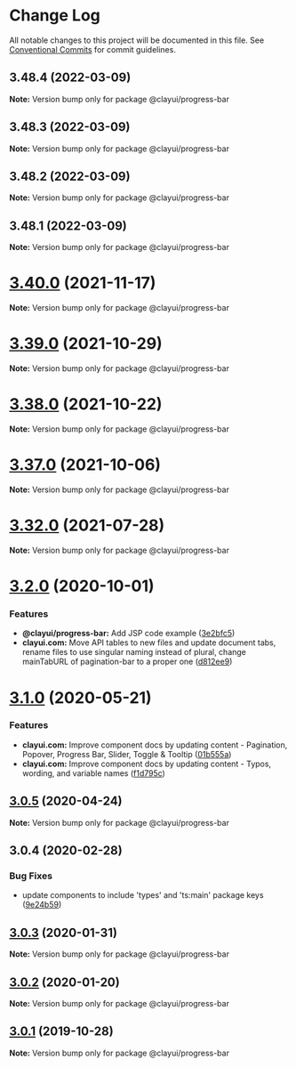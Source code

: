 # Change Log

All notable changes to this project will be documented in this file.
See [Conventional Commits](https://conventionalcommits.org) for commit guidelines.

## 3.48.4 (2022-03-09)

**Note:** Version bump only for package @clayui/progress-bar

## 3.48.3 (2022-03-09)

**Note:** Version bump only for package @clayui/progress-bar

## 3.48.2 (2022-03-09)

**Note:** Version bump only for package @clayui/progress-bar

## 3.48.1 (2022-03-09)

**Note:** Version bump only for package @clayui/progress-bar

# [3.40.0](https://github.com/liferay/clay/compare/v3.39.0...v3.40.0) (2021-11-17)

**Note:** Version bump only for package @clayui/progress-bar

# [3.39.0](https://github.com/liferay/clay/compare/v3.38.0...v3.39.0) (2021-10-29)

**Note:** Version bump only for package @clayui/progress-bar

# [3.38.0](https://github.com/liferay/clay/compare/v3.37.0...v3.38.0) (2021-10-22)

**Note:** Version bump only for package @clayui/progress-bar

# [3.37.0](https://github.com/liferay/clay/compare/v3.36.0...v3.37.0) (2021-10-06)

**Note:** Version bump only for package @clayui/progress-bar

# [3.32.0](https://github.com/liferay/clay/compare/v3.31.0...v3.32.0) (2021-07-28)

**Note:** Version bump only for package @clayui/progress-bar

# [3.2.0](https://github.com/liferay/clay/compare/@clayui/progress-bar@3.1.0...@clayui/progress-bar@3.2.0) (2020-10-01)

### Features

-   **@clayui/progress-bar:** Add JSP code example ([3e2bfc5](https://github.com/liferay/clay/commit/3e2bfc5))
-   **clayui.com:** Move API tables to new files and update document tabs, rename files to use singular naming instead of plural, change mainTabURL of pagination-bar to a proper one ([d812ee9](https://github.com/liferay/clay/commit/d812ee9))

# [3.1.0](https://github.com/liferay/clay/compare/@clayui/progress-bar@3.0.5...@clayui/progress-bar@3.1.0) (2020-05-21)

### Features

-   **clayui.com:** Improve component docs by updating content - Pagination, Popover, Progress Bar, Slider, Toggle & Tooltip ([01b555a](https://github.com/liferay/clay/commit/01b555a))
-   **clayui.com:** Improve component docs by updating content - Typos, wording, and variable names ([f1d795c](https://github.com/liferay/clay/commit/f1d795c))

## [3.0.5](https://github.com/liferay/clay/compare/@clayui/progress-bar@3.0.4...@clayui/progress-bar@3.0.5) (2020-04-24)

**Note:** Version bump only for package @clayui/progress-bar

## 3.0.4 (2020-02-28)

### Bug Fixes

-   update components to include 'types' and 'ts:main' package keys ([9e24b59](https://github.com/liferay/clay/commit/9e24b59))

## [3.0.3](https://github.com/liferay/clay/tree/master/packages/clay-progress-bar/compare/@clayui/progress-bar@3.0.1...@clayui/progress-bar@3.0.3) (2020-01-31)

**Note:** Version bump only for package @clayui/progress-bar

## [3.0.2](https://github.com/liferay/clay/tree/master/packages/clay-progress-bar/compare/@clayui/progress-bar@3.0.1...@clayui/progress-bar@3.0.2) (2020-01-20)

**Note:** Version bump only for package @clayui/progress-bar

## [3.0.1](https://github.com/liferay/clay/tree/master/packages/clay-progress-bar/compare/@clayui/progress-bar@3.0.0...@clayui/progress-bar@3.0.1) (2019-10-28)

**Note:** Version bump only for package @clayui/progress-bar
